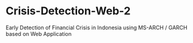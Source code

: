 # Crisis-Detection-Web-2
Early Detection of Financial Crisis in Indonesia using MS-ARCH / GARCH based on Web Application

